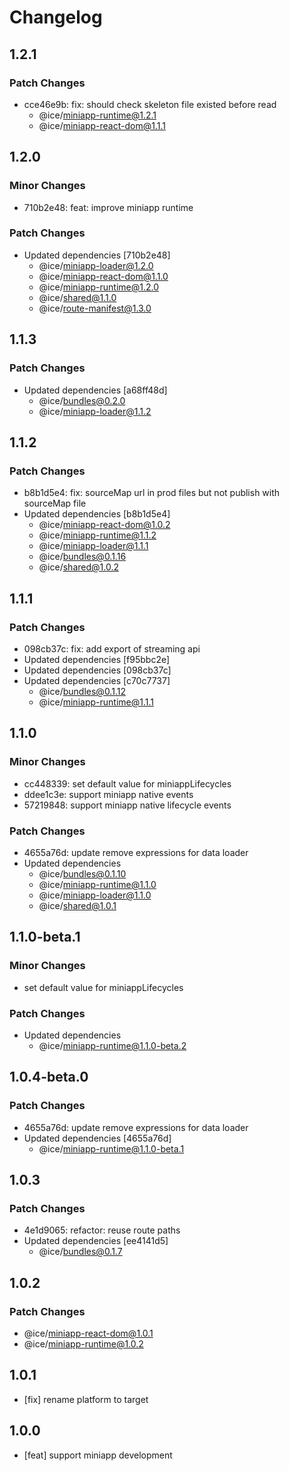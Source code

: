 # Changelog

## 1.2.1

### Patch Changes

- cce46e9b: fix: should check skeleton file existed before read
  - @ice/miniapp-runtime@1.2.1
  - @ice/miniapp-react-dom@1.1.1

## 1.2.0

### Minor Changes

- 710b2e48: feat: improve miniapp runtime

### Patch Changes

- Updated dependencies [710b2e48]
  - @ice/miniapp-loader@1.2.0
  - @ice/miniapp-react-dom@1.1.0
  - @ice/miniapp-runtime@1.2.0
  - @ice/shared@1.1.0
  - @ice/route-manifest@1.3.0

## 1.1.3

### Patch Changes

- Updated dependencies [a68ff48d]
  - @ice/bundles@0.2.0
  - @ice/miniapp-loader@1.1.2

## 1.1.2

### Patch Changes

- b8b1d5e4: fix: sourceMap url in prod files but not publish with sourceMap file
- Updated dependencies [b8b1d5e4]
  - @ice/miniapp-react-dom@1.0.2
  - @ice/miniapp-runtime@1.1.2
  - @ice/miniapp-loader@1.1.1
  - @ice/bundles@0.1.16
  - @ice/shared@1.0.2

## 1.1.1

### Patch Changes

- 098cb37c: fix: add export of streaming api
- Updated dependencies [f95bbc2e]
- Updated dependencies [098cb37c]
- Updated dependencies [c70c7737]
  - @ice/bundles@0.1.12
  - @ice/miniapp-runtime@1.1.1

## 1.1.0

### Minor Changes

- cc448339: set default value for miniappLifecycles
- ddee1c3e: support miniapp native events
- 57219848: support miniapp native lifecycle events

### Patch Changes

- 4655a76d: update remove expressions for data loader
- Updated dependencies
  - @ice/bundles@0.1.10
  - @ice/miniapp-runtime@1.1.0
  - @ice/miniapp-loader@1.1.0
  - @ice/shared@1.0.1

## 1.1.0-beta.1

### Minor Changes

- set default value for miniappLifecycles

### Patch Changes

- Updated dependencies
  - @ice/miniapp-runtime@1.1.0-beta.2

## 1.0.4-beta.0

### Patch Changes

- 4655a76d: update remove expressions for data loader
- Updated dependencies [4655a76d]
  - @ice/miniapp-runtime@1.1.0-beta.1

## 1.0.3

### Patch Changes

- 4e1d9065: refactor: reuse route paths
- Updated dependencies [ee4141d5]
  - @ice/bundles@0.1.7

## 1.0.2

### Patch Changes

- @ice/miniapp-react-dom@1.0.1
- @ice/miniapp-runtime@1.0.2

## 1.0.1

- [fix] rename platform to target

## 1.0.0

- [feat] support miniapp development
